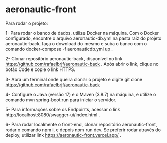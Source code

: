 # aeronautic-front

Para rodar o projeto:

1- Para rodar o banco de dados, utilize Docker na máquina. Com o Docker configurado, encontre o arquivo aeronautic-db.yml na pasta raiz do projeto aeronautic-back, faça o download do mesmo e suba o banco com o comando docker-compose -f aeronauticdb.yml up .

2- Clonar repositório aeronautic-back, disponível no link https://github.com/rafaelbrjf/aeronautic-back . Após abrir o link, clique no botão Code e copie o link HTTPS.

3- Abra um terminal onde queira clonar o projeto e digite git clone https://github.com/rafaelbrjf/aeronautic-back

4- Configure o Java (versão 17) e o Maven (3.8.7) na máquina, e utilize o comando mvn spring-boot:run para iniciar o servidor.

5- Para informações sobre os Endpoints, acessar o link http://localhost:8080/swagger-ui/index.html .

6- Para rodar localmente o front-end, clonar repositório aeronautic-front, rodar o comando npm i, e depois npm run dev. Se preferir rodar através do deploy, utilizar link https://aeronautic-front.vercel.app/ .
